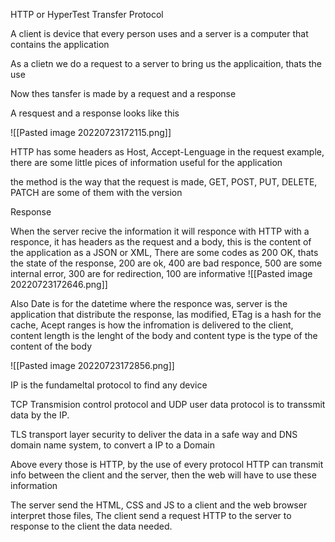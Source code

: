 HTTP or HyperTest Transfer Protocol

A client is device that every person uses and a server is a computer that contains the application

As a clietn we do a request to a server to bring us the applicaition, thats the use

Now thes tansfer is made by a request and a response

A resquest and a response looks like this

![[Pasted image 20220723172115.png]]

HTTP has some headers as Host, Accept-Lenguage in the request example, there are some little pices of information useful for the application

the method is the way that the request is made, GET, POST, PUT, DELETE, PATCH are some of them with the version

Response

When the server recive the information it will responce with HTTP with a responce, it has headers as the request and a body, this is the content of the application as a JSON or XML, There are some codes as 200 OK, thats the state of the response, 200 are ok, 400 are bad responce, 500 are some internal error, 300 are for redirection, 100 are informative
![[Pasted image 20220723172646.png]]

Also Date is for the datetime where the responce was, server is the application that distribute the response, las modified, ETag is a hash for the cache, Acept ranges is how the infromation is delivered to the client, content length is the lenght of the body and content type is the type of the content of the body

![[Pasted image 20220723172856.png]]

IP is the fundameltal protocol to find any device

TCP Transmision control protocol and UDP user data protocol is to  transsmit data by the IP.

TLS transport layer security to deliver the data in a safe way and DNS domain name system, to convert a IP to a Domain

Above every those is HTTP, by the use of every protocol HTTP can transmit info between the client and the server, then the web will have to use these information

The server send the HTML, CSS and JS to a client and the web browser interpret those files, The client send a request HTTP to the server to response to the client the data needed.




